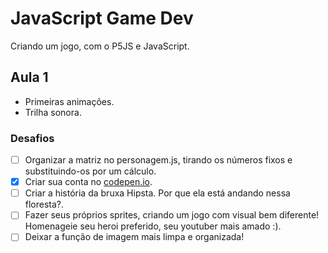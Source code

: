 # JavaScript Game Dev
Criando um jogo, com o P5JS e JavaScript.

## Aula 1
* Primeiras animações.
* Trilha sonora.

### Desafios
- [ ] Organizar a matriz no personagem.js, tirando os números fixos e substituindo-os por um cálculo.
- [X] Criar sua conta no [codepen.io](https://codepen.io/).
- [ ] Criar a história da bruxa Hipsta. Por que ela está andando nessa floresta?.
- [ ] Fazer seus próprios sprites, criando um jogo com visual bem diferente! Homenageie seu heroi preferido, seu youtuber mais amado :).
- [ ] Deixar a função de imagem mais limpa e organizada!
